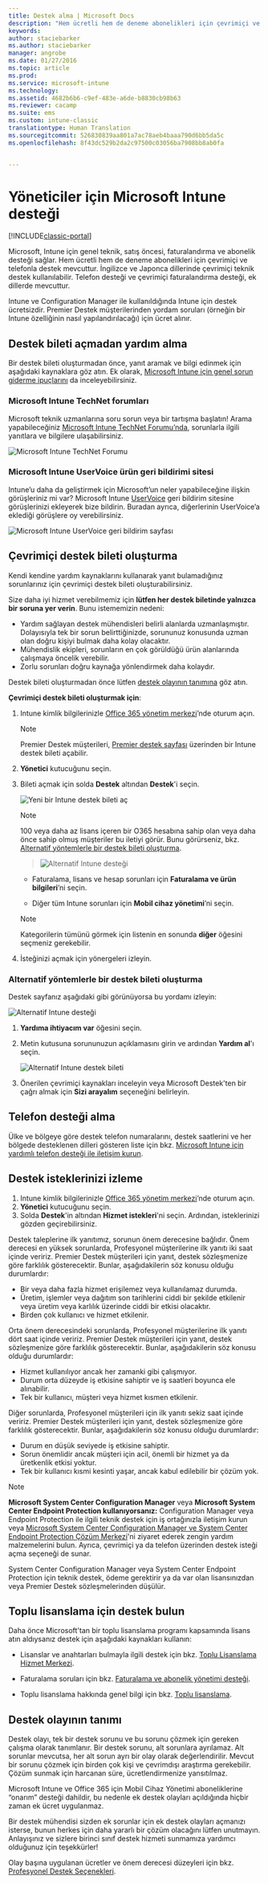 ```yaml
---
title: Destek alma | Microsoft Docs
description: "Hem ücretli hem de deneme abonelikleri için çevrimiçi ve telefonla destek mevcuttur."
keywords: 
author: staciebarker
ms.author: staciebarker
manager: angrobe
ms.date: 01/27/2016
ms.topic: article
ms.prod: 
ms.service: microsoft-intune
ms.technology: 
ms.assetid: 4682b6b6-c9ef-483e-a6de-b8830cb98b63
ms.reviewer: cacamp
ms.suite: ems
ms.custom: intune-classic
translationtype: Human Translation
ms.sourcegitcommit: 526830839aa801a7ac78aeb4baaa790d6bb5da5c
ms.openlocfilehash: 8f43dc529b2da2c97500c03056ba7908bb8ab0fa


---
```


# <a name="how-admins-get-support-for-microsoft-intune"></a>Yöneticiler için Microsoft Intune desteği

[!INCLUDE[classic-portal](../includes/classic-portal.md)]

Microsoft, Intune için genel teknik, satış öncesi, faturalandırma ve abonelik desteği sağlar. Hem ücretli hem de deneme abonelikleri için çevrimiçi ve telefonla destek mevcuttur. İngilizce ve Japonca dillerinde çevrimiçi teknik destek kullanılabilir. Telefon desteği ve çevrimiçi faturalandırma desteği, ek dillerde mevcuttur.

Intune ve Configuration Manager ile kullanıldığında Intune için destek ücretsizdir. Premier Destek müşterilerinden yordam soruları (örneğin bir Intune özelliğinin nasıl yapılandırılacağı) için ücret alınır.

## <a name="find-help-without-opening-a-support-ticket"></a>Destek bileti açmadan yardım alma

Bir destek bileti oluşturmadan önce, yanıt aramak ve bilgi edinmek için aşağıdaki kaynaklara göz atın. Ek olarak, [Microsoft Intune için genel sorun giderme ipuçlarını](https://docs.microsoft.com/intune/troubleshoot/general-troubleshooting-tips-for-microsoft-intune) da inceleyebilirsiniz.

### <a name="microsoft-intune-technet-forums"></a>Microsoft Intune TechNet forumları

Microsoft teknik uzmanlarına soru sorun veya bir tartışma başlatın! Arama yapabileceğiniz [Microsoft Intune TechNet Forumu’nda](https://social.technet.microsoft.com/Forums/home), sorunlarla ilgili yanıtlara ve bilgilere ulaşabilirsiniz.

![Microsoft Intune TechNet Forumu](./media/technet-forum-for-support.png)

### <a name="microsoft-intune-uservoice-product-feedback-site"></a>Microsoft Intune UserVoice ürün geri bildirimi sitesi

Intune’u daha da geliştirmek için Microsoft’un neler yapabileceğine ilişkin görüşleriniz mi var? Microsoft Intune [UserVoice](https://microsoftintune.uservoice.com/forums/291681-ideas) geri bildirim sitesine görüşlerinizi ekleyerek bize bildirin. Buradan ayrıca, diğerlerinin UserVoice’a eklediği görüşlere oy verebilirsiniz. 

![Microsoft Intune UserVoice geri bildirim sayfası](./media/intune-uservoice-feedback-page.png)

## <a name="create-an-online-support-ticket"></a>Çevrimiçi destek bileti oluşturma

Kendi kendine yardım kaynaklarını kullanarak yanıt bulamadığınız sorunlarınız için çevrimiçi destek bileti oluşturabilirsiniz.

Size daha iyi hizmet verebilmemiz için **lütfen her destek biletinde yalnızca bir soruna yer verin**. Bunu istememizin nedeni:

- Yardım sağlayan destek mühendisleri belirli alanlarda uzmanlaşmıştır. Dolayısıyla tek bir sorun belirttiğinizde, sorununuz konusunda uzman olan doğru kişiyi bulmak daha kolay olacaktır.
- Mühendislik ekipleri, sorunların en çok görüldüğü ürün alanlarında çalışmaya öncelik verebilir.
- Zorlu sorunları doğru kaynağa yönlendirmek daha kolaydır.

Destek bileti oluşturmadan önce lütfen [destek olayının tanımına](#definition-of-a-support-incident) göz atın.

**Çevrimiçi destek bileti oluşturmak için**:

1.  Intune kimlik bilgilerinizle [Office 365 yönetim merkezi](https://portal.office.com)’nde oturum açın.
    >[!NOTE]
    >
    >Premier Destek müşterileri, [Premier destek sayfası](https://support.microsoft.com/en-us/premier/contacts) üzerinden bir Intune destek bileti açabilir.

2.  **Yönetici** kutucuğunu seçin.
3.  Bileti açmak için solda **Destek** altından **Destek**'i seçin.

    ![Yeni bir Intune destek bileti aç](../media/support-open-ticket.png)

    >[!NOTE]
    >  100 veya daha az lisans içeren bir O365 hesabına sahip olan veya daha önce sahip olmuş müşteriler bu iletiyi görür. Bunu görürseniz, bkz. [Alternatif yöntemlerle bir destek bileti oluşturma](#create-a-support-ticket-with-alternate-methods).

    > ![Alternatif Intune desteği](../media/alternate-support-ui.png)

    -   Faturalama, lisans ve hesap sorunları için **Faturalama ve ürün bilgileri**’ni seçin.

    -   Diğer tüm Intune sorunları için **Mobil cihaz yönetimi**’ni seçin.

    > [!NOTE]
    > Kategorilerin tümünü görmek için listenin en sonunda **diğer** öğesini seçmeniz gerekebilir.

3.  İsteğinizi açmak için yönergeleri izleyin.

### <a name="create-a-support-ticket-with-alternate-methods"></a>Alternatif yöntemlerle bir destek bileti oluşturma

Destek sayfanız aşağıdaki gibi görünüyorsa bu yordamı izleyin:

![Alternatif Intune desteği](../media/alternate-support-ui.png)


1. **Yardıma ihtiyacım var** öğesini seçin.
2. Metin kutusuna sorununuzun açıklamasını girin ve ardından **Yardım al**'ı seçin.

    ![Alternatif Intune destek bileti](../media/support-need-help.png)

3. Önerilen çevrimiçi kaynakları inceleyin veya Microsoft Destek'ten bir çağrı almak için **Sizi arayalım** seçeneğini belirleyin.

## <a name="get-phone-support"></a>Telefon desteği alma
Ülke ve bölgeye göre destek telefon numaralarını, destek saatlerini ve her bölgede desteklenen dilleri gösteren liste için bkz. [Microsoft Intune için yardımlı telefon desteği ile iletişim kurun](contact-assisted-phone-support-for-microsoft-intune.md).

## <a name="track-your-support-requests"></a>Destek isteklerinizi izleme
1.  Intune kimlik bilgilerinizle [Office 365 yönetim merkezi](https://portal.office.com)’nde oturum açın.
2.  **Yönetici** kutucuğunu seçin.
3.  Solda **Destek**'in altından **Hizmet istekleri**'ni seçin. Ardından, isteklerinizi gözden geçirebilirsiniz.

Destek taleplerine ilk yanıtımız, sorunun önem derecesine bağlıdır. Önem derecesi en yüksek sorunlarda, Profesyonel müşterilerine ilk yanıtı iki saat içinde veririz. Premier Destek müşterileri için yanıt, destek sözleşmenize göre farklılık gösterecektir. Bunlar, aşağıdakilerin söz konusu olduğu durumlardır:

- Bir veya daha fazla hizmet erişilemez veya kullanılamaz durumda.
- Üretim, işlemler veya dağıtım son tarihlerini ciddi bir şekilde etkilenir veya üretim veya karlılık üzerinde ciddi bir etkisi olacaktır.
- Birden çok kullanıcı ve hizmet etkilenir.

Orta önem derecesindeki sorunlarda, Profesyonel müşterilerine ilk yanıtı dört saat içinde veririz. Premier Destek müşterileri için yanıt, destek sözleşmenize göre farklılık gösterecektir.  Bunlar, aşağıdakilerin söz konusu olduğu durumlardır:

- Hizmet kullanılıyor ancak her zamanki gibi çalışmıyor.
- Durum orta düzeyde iş etkisine sahiptir ve iş saatleri boyunca ele alınabilir.
- Tek bir kullanıcı, müşteri veya hizmet kısmen etkilenir.

Diğer sorunlarda, Profesyonel müşterileri için ilk yanıtı sekiz saat içinde veririz. Premier Destek müşterileri için yanıt, destek sözleşmenize göre farklılık gösterecektir.  Bunlar, aşağıdakilerin söz konusu olduğu durumlardır:

- Durum en düşük seviyede iş etkisine sahiptir.
- Sorun önemlidir ancak müşteri için acil, önemli bir hizmet ya da üretkenlik etkisi yoktur.
- Tek bir kullanıcı kısmi kesinti yaşar, ancak kabul edilebilir bir çözüm yok.

> [!NOTE]
> **Microsoft System Center Configuration Manager** veya **Microsoft System Center Endpoint Protection kullanıyorsanız:** Configuration Manager veya Endpoint Protection ile ilgili teknik destek için iş ortağınızla iletişim kurun veya [Microsoft System Center Configuration Manager ve System Center Endpoint Protection Çözüm Merkezi](http://www.microsoft.com/en-us/server-cloud/products/system-center-2012-r2/resources.aspx)'ni ziyaret ederek zengin yardım malzemelerini bulun. Ayrıca, çevrimiçi ya da telefon üzerinden destek isteği açma seçeneği de sunar.
>
> System Center Configuration Manager veya System Center Endpoint Protection için teknik destek, ödeme gerektirir ya da var olan lisansınızdan veya Premier Destek sözleşmelerinden düşülür.

## <a name="find-support-for-volume-licensing"></a>Toplu lisanslama için destek bulun
Daha önce Microsoft'tan bir toplu lisanslama programı kapsamında lisans atın aldıysanız destek için aşağıdaki kaynakları kullanın:

-   Lisanslar ve anahtarları bulmayla ilgili destek için bkz. [Toplu Lisanslama Hizmet Merkezi](http://go.microsoft.com/fwlink/p/?LinkID=282016).

-   Faturalama soruları için bkz. [Faturalama ve abonelik yönetimi desteği](http://support.microsoft.com/oas/default.aspx?prid=15371).

-   Toplu lisanslama hakkında genel bilgi için bkz. [Toplu lisanslama](http://go.microsoft.com/fwlink/p/?LinkID=282015).

## <a name="definition-of-a-support-incident"></a>Destek olayının tanımı

Destek olayı, tek bir destek sorunu ve bu sorunu çözmek için gereken çalışma olarak tanımlanır. Bir destek sorunu, alt sorunlara ayrılamaz. Alt sorunlar mevcutsa, her alt sorun ayrı bir olay olarak değerlendirilir. Mevcut bir sorunu çözmek için birden çok kişi ve çevrimdışı araştırma gerekebilir. Çözüm sunmak için harcanan süre, ücretlendirmenize yansıtılmaz.

Microsoft Intune ve Office 365 için Mobil Cihaz Yönetimi aboneliklerine “onarım” desteği dahildir, bu nedenle ek destek olayları açıldığında hiçbir zaman ek ücret uygulanmaz.

Bir destek mühendisi sizden ek sorunlar için ek destek olayları açmanızı isterse, bunun herkes için daha yararlı bir çözüm olacağını lütfen unutmayın. Anlayışınız ve sizlere birinci sınıf destek hizmeti sunmamıza yardımcı olduğunuz için teşekkürler!

Olay başına uygulanan ücretler ve önem derecesi düzeyleri için bkz. [Profesyonel Destek Seçenekleri](https://support.microsoft.com/gp/offerprophone).



<!--HONumber=Jan17_HO4-->


